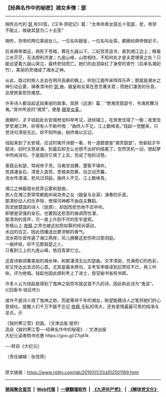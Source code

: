 ### 【经典名作中的秘密】湘女多情：瑟
------------------------

<div class="post_content">
 <p>
  相传古代的
  <a href="https://www.ntdtv.com/gb/瑟.htm">
   瑟
  </a>
  有50弦，《汉书·郊祀记》载：“太帝命素女鼓五十弦瑟，悲，帝禁不能止，故破其瑟为二十五弦”
 </p>
 <p>
  相传，尧帝的两位美丽女儿，一位名叫娥皇，一位名叫女英，都嫁给舜帝做妃子。
 </p>
 <p>
  后来舜帝南巡，病死于苍梧，葬在九嶷山下。二妃苦苦追寻，直到湘江边上；眼看江水茫茫，无法顺利济渡；九座山峰，山势相彷，不知何处才是夫君埋骨之处？只能远望着九嶷山哭泣，最终悲恸而亡。她们的血泪染红了身旁的青竹（后来名湘妃竹），美丽的灵魂成了湘水之神。
 </p>
 <p>
  从此，路过的旅人总会在明月高悬的晚上，听到江面传来阵阵乐声；那就是湘水之神引动云雾，弹奏清冷的
  <a href="https://www.ntdtv.com/gb/瑟.htm">
   瑟
  </a>
  曲，娥皇和女英在思念著夫君；而她们凄苦的乐音，总使旅客悲伤难禁。
 </p>
 <p>
  许多诗人都谈起这段美丽的故事。屈原〈远游〉篇：“使湘灵鼓瑟兮，令海若舞冯夷。”其中所说的“湘灵”，便是
  <a href="https://www.ntdtv.com/gb/娥皇女英.htm">
   娥皇女英
  </a>
  。
 </p>
 <p>
  唐朝时，才子钱起赴长安城参加科举考试，途经镇江，在旅舍住宿了一晚；夜里忽梦至湘江畔，听得有人不断吟哦：“曲终人不见，江上数峰青。”钱起一觉醒来，只觉诗句清丽无比，却不知所由，始终难以忘记。
 </p>
 <p>
  钱起来到了长安城，应试时揭开诗题一看，有一道题便是“湘灵鼓瑟”。他奋起才华赋诗，初时文思泉涌，到最后却怎么也想不出好的结尾了。忽然灵机一动，想起梦中所闻诗句，于是就将它填了上去，完成了他的试卷。
 </p>
 <p>
  善鼓云和瑟，常闻帝子灵。冯夷空自舞，楚客不堪听。
  <br>
   苦调凄金石，清音入杳冥。苍梧来怨慕，白芷动芳馨。
   <br/>
   流水传潇浦，悲风过洞庭。曲终人不见，江上数峰青。
  </br>
 </p>
 <p>
  湘江之神最擅长抚弄云雾和瑟曲，
  <br/>
  旅人在湘江旁常常都能听闻尧帝之女（娥皇与女英）演奏的乐音。
  <br/>
  那清妙动人的乐声呀，使得河神都不由自主舞蹈，
  <br/>
  而流放楚国的诗人（屈原），却因而悲伤地不忍卒听。
  <br/>
  即便是坚强的金石，也要因这悲苦的曲调而忧凄，
  <br/>
  那清冽的音声，可一直上升到不尽的宏宇虚冥。
  <br/>
  苍梧山上
  <a href="https://www.ntdtv.com/gb/帝舜.htm">
   帝舜
  </a>
  之灵也被这如怨如慕的倾诉感动，
  <br/>
  水边的白芷，因此而播送出更浓郁的香气。
  <br/>
  流水把乐音传遍了湘江两岸，风儿拥著这悲伤吹过那洞庭。
  <br/>
  一曲终结，却不见那鼓瑟之人，
  <br/>
  只看到江上的九座山峰，依旧青翠伫立。
 </p>
 <p>
  这首诗歌颂著美丽的湘水神，和那凄清无比的瑟曲，文字清丽，充满奇幻的色彩，却又传达出坚贞的心意。尤其是最末两句，主考官李暐读到后赞叹不已，再三吟咏，评为绝唱。钱起也因此顺利考上了进士，授官秘书省校书郎。
 </p>
 <p>
  许多人认为钱起是得到了鬼神之助而写就这首不凡的诗，因此称此诗为“鬼谣”。(《旧唐书‧钱征传》)
 </p>
 <p>
  或许不是诗人得了鬼神之助，而是等待千年的湘女，盼望能藉诗人之笔将她们的心意倾吐。提醒人们千万不能不忘记
  <a href="https://www.ntdtv.com/gb/帝舜.htm">
   帝舜
  </a>
  无私的伟大，还有爱情最最可贵的纯净与坚贞。＠
 </p>
 <p>
  《独钓寒江雪》封面。（文津出版 提供）
  <br/>
  选自《独钓寒江雪──经典名作中的秘密》／文津出版
  <br/>
  大纪元读者购书优惠 https://goo.gl/27qA1k
 </p>
 <p>
  ──转自《大纪元》
 </p>
 <p>
  （责任编辑：张信燕）
 </p>
 <div class="single_ad">
 </div>
</div>

<br/>原文链接：https://www.ntdtv.com/gb/2019/01/31/a102501169.html


------------------------
#### [禁闻聚合首页](https://github.com/gfw-breaker/banned-news/blob/master/README.md) &nbsp;|&nbsp; [Web代理](https://github.com/gfw-breaker/open-proxy/blob/master/README.md) &nbsp;|&nbsp; [一键翻墙软件](https://github.com/gfw-breaker/nogfw/blob/master/README.md) &nbsp;|&nbsp; [《九评共产党》](https://github.com/gfw-breaker/9ping.md/blob/master/README.md#九评之一评共产党是什么) &nbsp;|&nbsp; [《解体党文化》](https://github.com/gfw-breaker/jtdwh.md/blob/master/README.md#绪论)